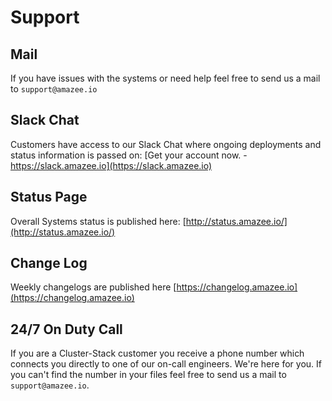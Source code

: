 # Support

## Mail
If you have issues with the systems or need help feel free to send us a mail to `support@amazee.io`

## Slack Chat
Customers have access to our Slack Chat where ongoing deployments and status information is passed on: [Get your account now. - https://slack.amazee.io](https://slack.amazee.io)

## Status Page
Overall Systems status is published here:  [http://status.amazee.io/](http://status.amazee.io/)

## Change Log
Weekly changelogs are published here [https://changelog.amazee.io](https://changelog.amazee.io)

## 24/7 On Duty Call
If you are a Cluster-Stack customer you receive a phone number which connects you directly to one of our on-call engineers. We're here for you. If you can't find the number in your files feel free to send us a mail to `support@amazee.io`.
